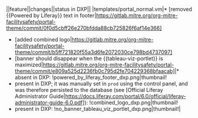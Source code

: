 ||feature||changes||status in DXP||
|templates/portal_normal.vm|* [removed {{Powered by Liferay}} text in footer|https://gitlab.mitre.org/org-mitre-facilitysafety/portal-theme/commit/0f0d5cbff26e270bfdda88cb725826f6af14e366]
* [added combined logo|https://gitlab.mitre.org/org-mitre-facilitysafety/portal-theme/commit/b5ff721820f55a3d6fe2072030ce798bd4737097]
* [banner should disappear when the {{tableau-viz-portlet}} is maximized|https://gitlab.mitre.org/org-mitre-facilitysafety/portal-theme/commit/e809a525d2236fb0c795d2fe704229368bfaacab]|* absent in DXP: !powered_by_liferay_footer_dxp.png|thumbnail!
* present in DXP; it was manually set in `prod` using the control panel, and was therefore persisted to the database (see [Official Liferay Administrator Guide|https://docs.liferay.com/portal/6.0/official/liferay-administrator-guide-6.0.pdf]): !combined_logo_dxp.png|thumbnail!
* present in DXP: !no_banner_tableau_viz_portlet_dxp.png|thumbnail!|
